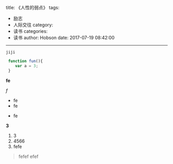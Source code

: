 title: 《人性的弱点》
tags:
  - 励志
  - 人际交往
category:
  - 读书
categories:
  - 读书
author: Hobson
date: 2017-07-19 08:42:00
---
`jiji`
```javascript
 function fun(){
 	var a = 3;
 }
```
**fe**

*f*
- fe
- fe
* fe

__3__

1. 3
2. 4566
3. fefe

> fefef
efef
